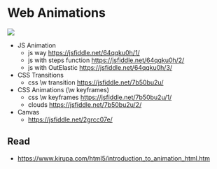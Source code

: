 # Web Animations

![](https://www.kirupa.com/html5/images/nice_apps_animation.jpg)

- JS Animation
  - js way https://jsfiddle.net/64qqku0h/1/
  - js with steps function https://jsfiddle.net/64qqku0h/2/
  - js with OutElastic https://jsfiddle.net/64qqku0h/3/
- CSS Transitions
  - css \w transition https://jsfiddle.net/7b50bu2u/
- CSS Animations (\w keyframes)
  - css \w keyframes https://jsfiddle.net/7b50bu2u/1/
  - clouds https://jsfiddle.net/7b50bu2u/2/
- Canvas
  - https://jsfiddle.net/2grcc07e/

## Read
- https://www.kirupa.com/html5/introduction_to_animation_html.htm
